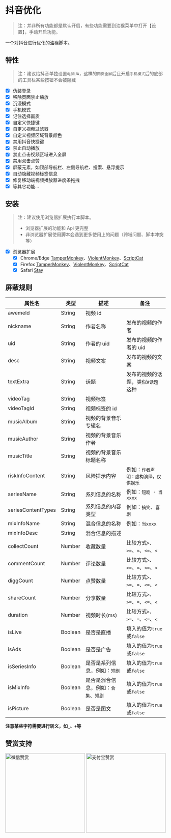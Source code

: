 # 抖音优化

> 注：并非所有功能都是默认开启，有些功能需要到油猴菜单中打开【设置】，手动开启功能。

一个对抖音进行优化的油猴脚本。

## 特性

> 注：建议给抖音单独设置`电脑UA`，这样的`网页全屏`后且开启`手机模式`后的底部的工具栏某些按钮不会被隐藏

- [x] 伪装登录
- [x] 移除页面禁止缩放
- [x] 沉浸模式
- [x] 手机模式
- [x] 记住选择画质
- [x] 自定义快捷键
- [x] 自定义视频过滤器
- [x] 自定义视频区域背景颜色
- [x] 禁用抖音快捷键
- [x] 禁止自动播放
- [x] 禁止点击视频区域进入全屏
- [x] 禁用双击点赞
- [x] 屏蔽元素，如顶部导航栏、左侧导航栏、搜索、悬浮提示
- [x] 自动隐藏视频标签信息
- [x] 修复移动端视频播放器进度条拖拽
- [x] 等其它功能...

## 安装

> 注：建议使用浏览器扩展执行本脚本。
>
> - 浏览器扩展的功能和 Api 更完整
> - 非浏览器扩展使用脚本会遇到更多使用上的问题（跨域问题、脚本冲突等）

- [x] 浏览器扩展
  - [x] Chrome/Edge [TamperMonkey](https://microsoftedge.microsoft.com/addons/detail/%E7%AF%A1%E6%94%B9%E7%8C%B4/iikmkjmpaadaobahmlepeloendndfphd?hl=zh-CN)、[ViolentMonkey](https://microsoftedge.microsoft.com/addons/detail/%E6%9A%B4%E5%8A%9B%E7%8C%B4/eeagobfjdenkkddmbclomhiblgggliao?hl=zh-CN)、[ScriptCat](https://microsoftedge.microsoft.com/addons/detail/%E8%84%9A%E6%9C%AC%E7%8C%AB/liilgpjgabokdklappibcjfablkpcekh?hl=zh-CN)
  - [x] Firefox [TamperMonkey](https://addons.mozilla.org/zh-CN/firefox/addon/tampermonkey/)、[ViolentMonkey](https://addons.mozilla.org/zh-CN/firefox/addon/violentmonkey/)、[ScriptCat](https://addons.mozilla.org/zh-CN/firefox/addon/scriptcat/)
  - [x] Safari [Stay](https://apps.apple.com/cn/app/stay-for-safari-%E6%B5%8F%E8%A7%88%E5%99%A8%E4%BC%B4%E4%BE%A3/id1591620171)

## 屏蔽规则

| 属性名             | 类型    | 描述                                 | 备注                                 |
| ------------------ | ------- | ------------------------------------ | ------------------------------------ |
| awemeId            | String  | 视频 id                              |                                      |
| nickname           | String  | 作者名称                             | 发布的视频的作者                     |
| uid                | String  | 作者的 uid                           | 发布的视频的作者的 uid               |
| desc               | String  | 视频文案                             | 发布的视频的文案                     |
| textExtra          | String  | 话题                                 | 发布的视频的话题，类似`#话题`这种    |
| videoTag           | String  | 视频标签                             |                                      |
| videoTagId         | String  | 视频标签的 id                        |                                      |
| musicAlbum         | String  | 视频的背景音乐专辑名                 |                                      |
| musicAuthor        | String  | 视频的背景音乐作者                   |                                      |
| musicTitle         | String  | 视频的背景音乐标题名称               |                                      |
| riskInfoContent    | String  | 风险提示内容                         | 例如：`作者声明：虚构演绎，仅供娱乐` |
| seriesName         | String  | 系列信息的名称                       | 例如：`短剧 · 当xxxx`                |
| seriesContentTypes | String  | 系列信息的内容类型                   | 例如：`搞笑`、`喜剧`                 |
| mixInfoName        | String  | 混合信息的名称                       | 例如：`当xxxx`                       |
| mixInfoDesc        | String  | 混合信息的描述                       |                                      |
| collectCount       | Number  | 收藏数量                             | 比较方式`>`、`>=`、`=`、`<=`、`<`    |
| commentCount       | Number  | 评论数量                             | 比较方式`>`、`>=`、`=`、`<=`、`<`    |
| diggCount          | Number  | 点赞数量                             | 比较方式`>`、`>=`、`=`、`<=`、`<`    |
| shareCount         | Number  | 分享数量                             | 比较方式`>`、`>=`、`=`、`<=`、`<`    |
| duration           | Number  | 视频时长(ms)                         | 比较方式`>`、`>=`、`=`、`<=`、`<`    |
| isLive             | Boolean | 是否是直播                           | 填入的值为`true`或`false`            |
| isAds              | Boolean | 是否是广告                           | 填入的值为`true`或`false`            |
| isSeriesInfo       | Boolean | 是否是系列信息，例如：`短剧`         | 填入的值为`true`或`false`            |
| isMixInfo          | Boolean | 是否是混合信息，例如：`合集`、`短剧` | 填入的值为`true`或`false`            |
| isPicture          | Boolean | 是否是图文                           | 填入的值为`true`或`false`            |

**注意某些字符需要进行转义，如`_`、`+`等**

## 赞赏支持

<img src="https://fastly.jsdelivr.net/gh/WhiteSevs/TamperMonkeyScript/asset/img/wx_zsm.png" alt="微信赞赏" width="250" height="250">
<img src="https://fastly.jsdelivr.net/gh/WhiteSevs/TamperMonkeyScript/asset/img/zfb_skm.png" alt="支付宝赞赏" width="250" height="250">
